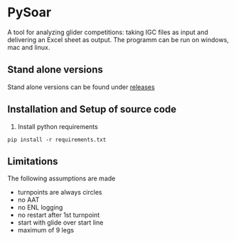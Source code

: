 # PySoar

A tool for analyzing glider competitions: taking IGC files as input and delivering an Excel sheet
as output. The programm can be run on windows, mac and linux.

## Stand alone versions
Stand alone versions can be found under [releases](https://github.com/GliderGeek/PySoar/releases)

## Installation and Setup of source code
1. Install python requirements

```
pip install -r requirements.txt
```

## Limitations
The following assumptions are made

- turnpoints are always circles
- no AAT
- no ENL logging
- no restart after 1st turnpoint
- start with glide over start line
- maximum of 9 legs